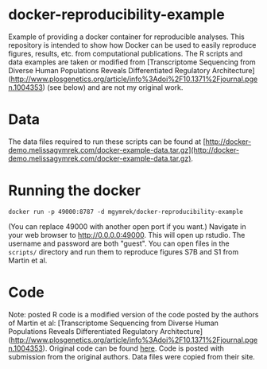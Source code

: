 docker-reproducibility-example
==============================

Example of providing a docker container for reproducible analyses. This repository is intended to show how Docker can be used to easily reproduce figures, results, etc. from computational publications. The R scripts and data examples are taken or modified from [Transcriptome Sequencing from Diverse Human Populations Reveals Differentiated Regulatory Architecture]
(http://www.plosgenetics.org/article/info%3Adoi%2F10.1371%2Fjournal.pgen.1004353) (see below) and are not my original work. 

# Data
The data files required to run these scripts can be found at [http://docker-demo.melissagymrek.com/docker-example-data.tar.gz](http://docker-demo.melissagymrek.com/docker-example-data.tar.gz).

# Running the docker
```
docker run -p 49000:8787 -d mgymrek/docker-reproducibility-example
```

(You can replace 49000 with another open port if you want.) Navigate in your web browser to http://0.0.0.0:49000. This will open up rstudio. The username and password are both "guest". You can open files in the ```scripts/``` directory and run them to reproduce figures S7B and S1 from Martin et al.

# Code
Note: posted R code is a modified version of the code posted by the authors of Martin et al: [Transcriptome Sequencing from Diverse Human Populations Reveals Differentiated Regulatory Architecture]
(http://www.plosgenetics.org/article/info%3Adoi%2F10.1371%2Fjournal.pgen.1004353). Original code can be found [here](http://gbsc-share.stanford.edu/HGDP_RNAseq/scripts/). Code is posted with submission from the original authors. Data files were copied from their site.
